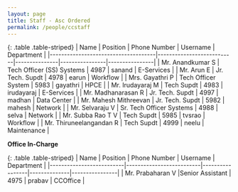 ```yaml
---
layout: page
title: Staff - Asc Ordered
permalink: /people/ccstaff
---
```


{: .table .table-striped}
| Name                                | Position                  | Phone Number  | Username       | Department     |
|-------------------------------------|---------------------------|---------------|----------------|----------------|
| Mr. Anandkumar S                    | Tech Officer (SS) Systems | 4987          | sanand         | E-Services     |
| Mr. Arun E                          | Jr. Tech. Supdt           | 4978          | earun          | Workflow       |
| Mrs. Gayathri P                     | Tech Officer System       | 5983          | gayathri       | HPCE           |
| Mr. Irudayaraj M                    | Tech Supdt                | 4983          | irudayaraj     | E-Services     |
| Mr. Madhanarasan R                  | Jr. Tech. Supdt           | 4997          | madhan         | Data Center    |
| Mr. Mahesh Mithreevan               | Jr. Tech. Supdt           | 5982          | mahesh         | Network        |
| Mr. Selvaraju V                     | Sr. Tech Officer Systems  | 4988          | selva          | Network        |
| Mr. Subba Rao T V                   | Tech Supdt                | 5985          | tvsrao         | Workflow       |
| Mr. Thiruneelangandan R             | Tech Supdt                | 4999          | neelu          | Maintenance    |


**Office In-Charge**

{: .table .table-striped}
| Name                     | Position                 | Phone Number    | Username     | Department     |
|--------------------------|--------------------------|-----------------|--------------|----------------|
| Mr. Prabaharan V         |Senior Assistant          | 4975            | prabav       | CCOffice       |
